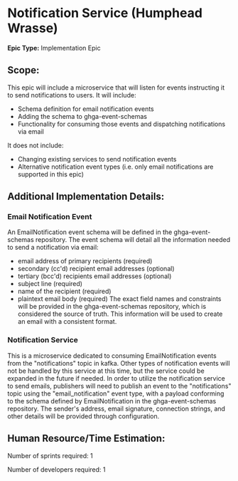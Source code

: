 # Notification Service (Humphead Wrasse)
**Epic Type:** Implementation Epic

## Scope:
This epic will include a microservice that will listen for events instructing it to send notifications to users.
It will include:
- Schema definition for email notification events
- Adding the schema to ghga-event-schemas
- Functionality for consuming those events and dispatching notifications via email

It does not include:
- Changing existing services to send notification events
- Alternative notification event types (i.e. only email notifications are supported in this epic)

## Additional Implementation Details:

### Email Notification Event
An EmailNotification event schema will be defined in the ghga-event-schemas repository.
The event schema will detail all the information needed to send a notification via email:
- email address of primary recipients (required)
- secondary (cc'd) recipient email addresses (optional)
- tertiary (bcc'd) recipients email addresses (optional)
- subject line (required)
- name of the recipient (required)
- plaintext email body (required)
The exact field names and constraints will be provided in the ghga-event-schemas repository, which is considered the source of truth.
This information will be used to create an email with a consistent format.

### Notification Service
This is a microservice dedicated to consuming EmailNotification events from the "notifications" topic in kafka.
Other types of notification events will not be handled by this service at this time, but the service could be expanded in the future if needed.
In order to utilize the notification service to send emails, publishers will need to publish an event to the "notifications" topic using the "email_notification" event type, with a payload conforming to the schema defined by EmailNotification in the ghga-event-schemas repository.
The sender's address, email signature, connection strings, and other details will be provided through configuration.

## Human Resource/Time Estimation:

Number of sprints required: 1

Number of developers required: 1
